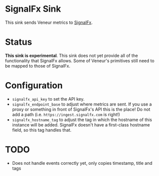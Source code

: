 # SignalFx Sink

This sink sends Veneur metrics to [SignalFx](https://signalfx.com/).

# Status

**This sink is experimental**. This sink does not yet provide all of the functionality that SignalFx allows. Some of Veneur's primitives still need to be mapped to those of SignalFx.

# Configuration

* `signalfx_api_key` to set the API key.
* `signalfx_endpoint_base` to adjust where metrics are sent. If you use a proxy or something in front of SignalFx's API this is the place! Do not add a path (i.e. `https://ingest.signalfx.com` is right!)
* `signalfx_hostname_tag` to adjust the tag in which the hostname of this instance will be added. SignalFx doesn't have a first-class hostname field, so this tag handles that.

# TODO

* Does not handle events correctly yet, only copies timestamp, title and tags
